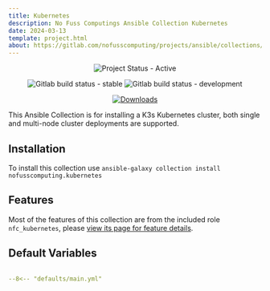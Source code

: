 ```yaml
---
title: Kubernetes
description: No Fuss Computings Ansible Collection Kubernetes
date: 2024-03-13
template: project.html
about: https://gitlab.com/nofusscomputing/projects/ansible/collections/kubernetes
---
```


<span style="text-align: center;">

![Project Status - Active](https://img.shields.io/badge/Project%20Status-Active-green?logo=gitlab&style=plastic)


![Gitlab build status - stable](https://img.shields.io/badge/dynamic/json?color=ff782e&label=Build&query=0.status&url=https%3A%2F%2Fgitlab.com%2Fapi%2Fv4%2Fprojects%2F51640029%2Fpipelines%3Fref%3Dmaster&logo=gitlab&style=plastic) ![Gitlab build status - development](https://img.shields.io/badge/dynamic/json?color=ff782e&label=Build&query=0.status&url=https%3A%2F%2Fgitlab.com%2Fapi%2Fv4%2Fprojects%2F51640029%2Fpipelines%3Fref%3Ddevelopment&logo=gitlab&style=plastic)


[![Downloads](https://img.shields.io/badge/dynamic/json?url=https%3A%2F%2Fgalaxy.ansible.com%2Fapi%2Fv3%2Fplugin%2Fansible%2Fcontent%2Fpublished%2Fcollections%2Findex%2Fnofusscomputing%2Fkubernetes%2F&query=%24.download_count&style=plastic&logo=ansible&logoColor=white&label=Galaxy%20Downloads&labelColor=black&color=cyan)](https://galaxy.ansible.com/ui/repo/published/nofusscomputing/kubernetes/)


</span>

This Ansible Collection is for installing a K3s Kubernetes cluster, both single and multi-node cluster deployments are supported.


## Installation

To install this collection use `ansible-galaxy collection install nofusscomputing.kubernetes`


## Features

Most of the features of this collection are from the included role `nfc_kubernetes`, please [view its page for feature details](roles/nfc_kubernetes/index.md).


## Default Variables


``` yaml title="defaults/main.yaml" linenums="1"

--8<-- "defaults/main.yml"

```